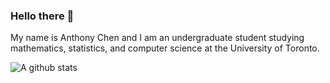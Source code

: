 ### Hello there 👋
My name is Anthony Chen and I am an undergraduate student studying mathematics, statistics, and computer science at the University of Toronto.

![A github stats](https://github-readme-stats.vercel.app/apiusername=anthony-chen-ca&show_icons=true&theme=default) 

<!--
**anthony-chen-ca/anthony-chen-ca** is a ✨ _special_ ✨ repository because its `README.md` (this file) appears on your GitHub profile.

Here are some ideas to get you started:

- 🔭 I’m currently working on ...
- 🌱 I’m currently learning ...
- 👯 I’m looking to collaborate on ...
- 🤔 I’m looking for help with ...
- 💬 Ask me about ...
- 📫 How to reach me: ...
- 😄 Pronouns: ...
- ⚡ Fun fact: ...
-->
